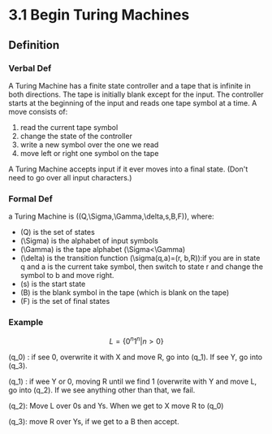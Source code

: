 # 3.1 Begin Turing Machines

## Definition

### Verbal Def

A Turing Machine has a finite state controller and a tape that is infinite in both directions. The tape is initially blank except for the input. The controller starts at the beginning of the input and reads one tape symbol at a time. A move consists of:

1. read the current tape symbol
2. change the state of the controller
3. write a new symbol over the one we read
4. move left or right one symbol on the tape

A Turing Machine accepts input if it ever moves into a final state. (Don't need to go over all input characters.)

### Formal Def

a Turing Machine is \((Q,\Sigma,\Gamma,\delta,s,B,F)​\), where:

- \(Q\) is the set of states
- \(\Sigma\) is the alphabet of input symbols
- \(\Gamma\) is the tape alphabet \(\Sigma<\Gamma\)
- \(\delta\) is the transition function \(\sigma(q,a)=(r, b,R)\):if you are in state q and a is the current take symbol, then switch to state r and change the symbol to b and move right.
- \(s\) is the start state
- \(B\) is the blank symbol in the tape (which is blank on the tape)
- \(F\) is the set of final states



### Example

$$L = \{0^n 1^n | n>0\}$$

\(q_0\) : if see 0, overwrite it with X and move R, go into \(q_1\). If see Y, go into \(q_3\).

\(q_1\) : if wee Y or 0, moving R until we find 1 (overwrite with Y and move L, go into \(q_2\). If we see anything other than that, we fail.

\(q_2\): Move L over 0s and Ys. When we get to X move R to \(q_0\)

\(q_3\): move R over Ys, if we get to a B then accept.